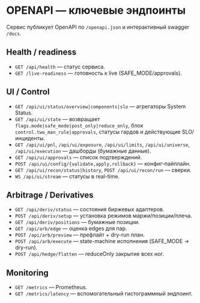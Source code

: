 # OPENAPI — ключевые эндпоинты

Сервис публикует OpenAPI по `/openapi.json` и интерактивный swagger `/docs`.

## Health / readiness
- `GET /api/health` — статус сервиса.
- `GET /live-readiness` — готовность к live (SAFE_MODE/approvals).

## UI / Control
- `GET /api/ui/status/overview|components|slo` — агрегаторы System Status.
- `GET /api/ui/state` — возвращает `flags.mode|safe_mode|post_only|reduce_only`, блок `control.two_man_rule|approvals`, статусы гардов и действующие SLO/инциденты.
- `GET /api/ui/pnl`, `/api/ui/exposure`, `/api/ui/limits`, `/api/ui/universe`, `/api/ui/execution` — дашборды (бумажные данные).
- `GET /api/ui/approvals` — список подтверждений.
- `POST /api/ui/config/{validate,apply,rollback}` — конфиг-пайплайн.
- `GET /api/ui/recon/status|history`, `POST /api/ui/recon/run` — сверки.
- `WS /api/ui/stream` — статусы в real-time.

## Arbitrage / Derivatives
- `GET /api/deriv/status` — состояния биржевых адаптеров.
- `POST /api/deriv/setup` — установка режимов маржи/позиции/плеча.
- `GET /api/deriv/positions` — бумажные позиции.
- `GET /api/arb/edge` — оценка edges для пар.
- `POST /api/arb/preview` — префлайт + dry-run план.
- `POST /api/arb/execute` — state-machine исполнения (SAFE_MODE → dry-run).
- `POST /api/hedge/flatten` — reduceOnly закрытие всех ног.

## Monitoring
- `GET /metrics` — Prometheus.
- `GET /metrics/latency` — вспомогательный гистограммный эндпоинт.
